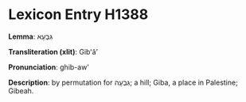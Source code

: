# Lexicon Entry H1388

**Lemma**: גִּבְעָא

**Transliteration (xlit)**: Gibʻâʼ

**Pronunciation**: ghib-aw'

**Description**:
by permutation for גִּבְעָה; a hill; Giba, a place in Palestine; Gibeah.
